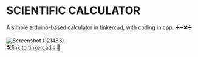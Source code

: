 # SCIENTIFIC CALCULATOR
A simple arduino-based calculator in tinkercad, with coding in cpp. ➕➖✖➗<br><br>
![Screenshot (121483)](https://github.com/laxitajain/Scientific-Calculator-Arduino-based-/assets/87566518/4edaa0e3-c154-46fa-9066-d15fcfe53d1f)<br>
<a href="https://www.tinkercad.com/things/a4e26IGd4Ad-copy-of-copy-of-calculator-using-arduino-uno-with-keypad?sharecode=82X4Jw1gD8sAMGiurmrgg2LRiDaR3WgEBJq6B-PPLho>
">🛠link to tinkercad🖇📎</a>

